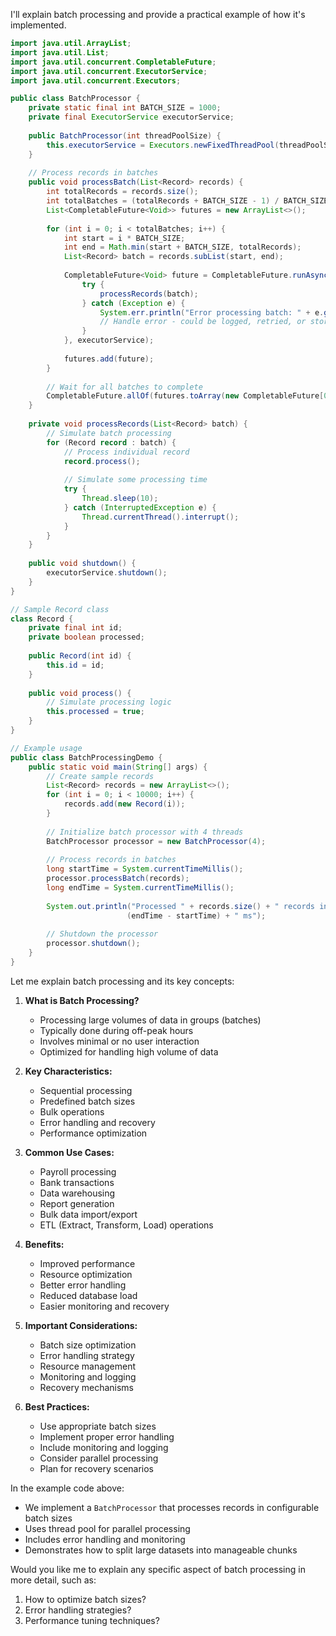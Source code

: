 I'll explain batch processing and provide a practical example of how it's implemented.

```java
import java.util.ArrayList;
import java.util.List;
import java.util.concurrent.CompletableFuture;
import java.util.concurrent.ExecutorService;
import java.util.concurrent.Executors;

public class BatchProcessor {
    private static final int BATCH_SIZE = 1000;
    private final ExecutorService executorService;
    
    public BatchProcessor(int threadPoolSize) {
        this.executorService = Executors.newFixedThreadPool(threadPoolSize);
    }
    
    // Process records in batches
    public void processBatch(List<Record> records) {
        int totalRecords = records.size();
        int totalBatches = (totalRecords + BATCH_SIZE - 1) / BATCH_SIZE;
        List<CompletableFuture<Void>> futures = new ArrayList<>();
        
        for (int i = 0; i < totalBatches; i++) {
            int start = i * BATCH_SIZE;
            int end = Math.min(start + BATCH_SIZE, totalRecords);
            List<Record> batch = records.subList(start, end);
            
            CompletableFuture<Void> future = CompletableFuture.runAsync(() -> {
                try {
                    processRecords(batch);
                } catch (Exception e) {
                    System.err.println("Error processing batch: " + e.getMessage());
                    // Handle error - could be logged, retried, or stored for later processing
                }
            }, executorService);
            
            futures.add(future);
        }
        
        // Wait for all batches to complete
        CompletableFuture.allOf(futures.toArray(new CompletableFuture[0])).join();
    }
    
    private void processRecords(List<Record> batch) {
        // Simulate batch processing
        for (Record record : batch) {
            // Process individual record
            record.process();
            
            // Simulate some processing time
            try {
                Thread.sleep(10);
            } catch (InterruptedException e) {
                Thread.currentThread().interrupt();
            }
        }
    }
    
    public void shutdown() {
        executorService.shutdown();
    }
}

// Sample Record class
class Record {
    private final int id;
    private boolean processed;
    
    public Record(int id) {
        this.id = id;
    }
    
    public void process() {
        // Simulate processing logic
        this.processed = true;
    }
}

// Example usage
public class BatchProcessingDemo {
    public static void main(String[] args) {
        // Create sample records
        List<Record> records = new ArrayList<>();
        for (int i = 0; i < 10000; i++) {
            records.add(new Record(i));
        }
        
        // Initialize batch processor with 4 threads
        BatchProcessor processor = new BatchProcessor(4);
        
        // Process records in batches
        long startTime = System.currentTimeMillis();
        processor.processBatch(records);
        long endTime = System.currentTimeMillis();
        
        System.out.println("Processed " + records.size() + " records in " + 
                          (endTime - startTime) + " ms");
        
        // Shutdown the processor
        processor.shutdown();
    }
}

```

Let me explain batch processing and its key concepts:

1. **What is Batch Processing?**
    - Processing large volumes of data in groups (batches)
    - Typically done during off-peak hours
    - Involves minimal or no user interaction
    - Optimized for handling high volume of data

2. **Key Characteristics:**
    - Sequential processing
    - Predefined batch sizes
    - Bulk operations
    - Error handling and recovery
    - Performance optimization

3. **Common Use Cases:**
    - Payroll processing
    - Bank transactions
    - Data warehousing
    - Report generation
    - Bulk data import/export
    - ETL (Extract, Transform, Load) operations

4. **Benefits:**
    - Improved performance
    - Resource optimization
    - Better error handling
    - Reduced database load
    - Easier monitoring and recovery

5. **Important Considerations:**
    - Batch size optimization
    - Error handling strategy
    - Resource management
    - Monitoring and logging
    - Recovery mechanisms

6. **Best Practices:**
    - Use appropriate batch sizes
    - Implement proper error handling
    - Include monitoring and logging
    - Consider parallel processing
    - Plan for recovery scenarios

In the example code above:
- We implement a `BatchProcessor` that processes records in configurable batch sizes
- Uses thread pool for parallel processing
- Includes error handling and monitoring
- Demonstrates how to split large datasets into manageable chunks

Would you like me to explain any specific aspect of batch processing in more detail, such as:
1. How to optimize batch sizes?
2. Error handling strategies?
3. Performance tuning techniques?